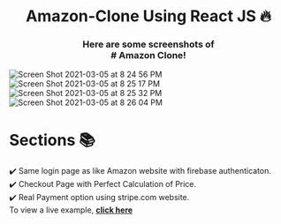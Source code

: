 <h1 align="center"> Amazon-Clone Using React JS 🔥 </h1> 
<h3 align="center"> Here are some screenshots of <br /> # Amazon Clone! </h3>

![Screen Shot 2021-03-05 at 8 24 56 PM](https://user-images.githubusercontent.com/80026278/110132896-aa23df00-7df1-11eb-93a0-5b1429d7f9ab.png)
![Screen Shot 2021-03-05 at 8 25 17 PM](https://user-images.githubusercontent.com/80026278/110133353-3afaba80-7df2-11eb-89e4-11e093ee3348.png)
![Screen Shot 2021-03-05 at 8 25 32 PM](https://user-images.githubusercontent.com/80026278/110133607-80b78300-7df2-11eb-8f66-bfd3dd89bf62.png)
![Screen Shot 2021-03-05 at 8 26 04 PM](https://user-images.githubusercontent.com/80026278/110133740-a9d81380-7df2-11eb-8cb2-92a06f9d5a53.png)

# Sections 📚
✔️ Same login page as like Amazon website with firebase authenticaton.\
✔️ Checkout Page with Perfect Calculation of Price.\
✔️ Real Payment option using stripe.com website.\
To view a live example, **[click here](https://clone-cea0b.web.app/)**
